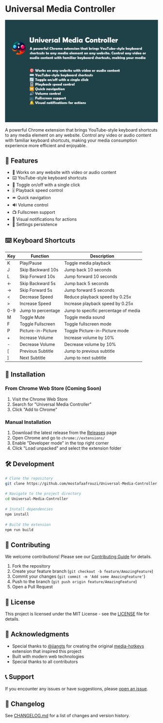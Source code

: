 # Universal Media Controller

![Universal Media Controller](.github/images/main.png)

A powerful Chrome extension that brings YouTube-style keyboard shortcuts to any media element on any website. Control any video or audio content with familiar keyboard shortcuts, making your media consumption experience more efficient and enjoyable.

## 🌟 Features

- 🎯 Works on any website with video or audio content
- ⌨️ YouTube-style keyboard shortcuts
- 🔄 Toggle on/off with a single click
- 🎚️ Playback speed control
- ⏩ Quick navigation
- 🔊 Volume control
- 📺 Fullscreen support
- 🔔 Visual notifications for actions
- 💾 Settings persistence

## ⌨️ Keyboard Shortcuts

| Key | Function | Description |
|-----|----------|-------------|
| K | Play/Pause | Toggle media playback |
| J | Skip Backward 10s | Jump back 10 seconds |
| L | Skip Forward 10s | Jump forward 10 seconds |
| ← | Skip Backward 5s | Jump back 5 seconds |
| → | Skip Forward 5s | Jump forward 5 seconds |
| < | Decrease Speed | Reduce playback speed by 0.25x |
| > | Increase Speed | Increase playback speed by 0.25x |
| 0-9 | Jump to percentage | Jump to specific percentage of media |
| M | Toggle Mute | Toggle media sound |
| F | Toggle Fullscreen | Toggle fullscreen mode |
| P | Picture-in-Picture | Toggle Picture-in-Picture mode |
| + | Increase Volume | Increase volume by 10% |
| - | Decrease Volume | Decrease volume by 10% |
| [ | Previous Subtitle | Jump to previous subtitle |
| ] | Next Subtitle | Jump to next subtitle |

## 🚀 Installation

### From Chrome Web Store (Coming Soon)
1. Visit the Chrome Web Store
2. Search for "Universal Media Controller"
3. Click "Add to Chrome"

### Manual Installation
1. Download the latest release from the [Releases](https://github.com/mostafaafrouzi/Universal-Media-Controller/releases) page
2. Open Chrome and go to `chrome://extensions/`
3. Enable "Developer mode" in the top right corner
4. Click "Load unpacked" and select the extension folder

## 🛠️ Development

```bash
# Clone the repository
git clone https://github.com/mostafaafrouzi/Universal-Media-Controller.git

# Navigate to the project directory
cd Universal-Media-Controller

# Install dependencies
npm install

# Build the extension
npm run build
```

## 🤝 Contributing

We welcome contributions! Please see our [Contributing Guide](CONTRIBUTING.md) for details.

1. Fork the repository
2. Create your feature branch (`git checkout -b feature/AmazingFeature`)
3. Commit your changes (`git commit -m 'Add some AmazingFeature'`)
4. Push to the branch (`git push origin feature/AmazingFeature`)
5. Open a Pull Request

## 📝 License

This project is licensed under the MIT License - see the [LICENSE](LICENSE) file for details.

## 🙏 Acknowledgments

- Special thanks to [@jiangts](https://github.com/jiangts) for creating the original [media-hotkeys](https://github.com/jiangts/media-hotkeys) extension that inspired this project
- Built with modern web technologies
- Special thanks to all contributors

## 📞 Support

If you encounter any issues or have suggestions, please [open an issue](https://github.com/mostafaafrouzi/Universal-Media-Controller/issues).

## 🔄 Changelog

See [CHANGELOG.md](CHANGELOG.md) for a list of changes and version history.

